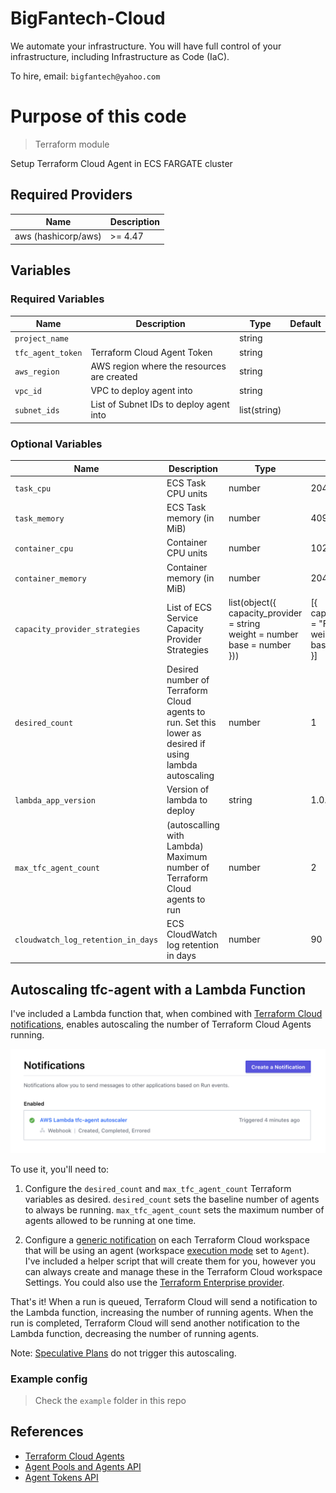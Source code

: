 # BigFantech-Cloud

We automate your infrastructure.
You will have full control of your infrastructure, including Infrastructure as Code (IaC).

To hire, email: `bigfantech@yahoo.com`

# Purpose of this code

> Terraform module

Setup Terraform Cloud Agent in ECS FARGATE cluster

## Required Providers

| Name                | Description |
| ------------------- | ----------- |
| aws (hashicorp/aws) | >= 4.47     |

## Variables

### Required Variables

| Name              | Description                                | Type         | Default |
| ----------------- | ------------------------------------------ | ------------ | ------- |
| `project_name`    | | string       |         |
| `tfc_agent_token` | Terraform Cloud Agent Token                | string       |         |
| `aws_region`      | AWS region where the resources are created | string       |         |
| `vpc_id`          | VPC to deploy agent into                   | string       |         |
| `subnet_ids`      | List of Subnet IDs to deploy agent into    | list(string) |         |

### Optional Variables

| Name                               | Description                                                                                            | Type                                                                                   | Default                                                               |
| ---------------------------------- | ------------------------------------------------------------------------------------------------------ | -------------------------------------------------------------------------------------- | --------------------------------------------------------------------- |
| `task_cpu`                         | ECS Task CPU units                                                                                     | number                                                                                 | 2048                                                                  |
| `task_memory`                      | ECS Task memory (in MiB)                                                                               | number                                                                                 | 4096                                                                  |
| `container_cpu`                    | Container CPU units                                                                                    | number                                                                                 | 1024                                                                  |
| `container_memory`                 | Container memory (in MiB)                                                                              | number                                                                                 | 2048                                                                  |
| `capacity_provider_strategies`     | List of ECS Service Capacity Provider Strategies                                                       | list(object({<br>capacity_provider = string<br>weight = number<br>base = number<br>})) | [{<br>capacity_provider = "FARGATE"<br>weight = 100<br>base = 1<br>}] |
| `desired_count`                    | Desired number of Terraform Cloud agents to run. Set this lower as desired if using lambda autoscaling | number                                                                                 | 1                                                                     |
| `lambda_app_version`               | Version of lambda to deploy                                                                            | string                                                                                 | 1.0.0                                                                 |
| `max_tfc_agent_count`              | (autoscalling with Lambda) Maximum number of Terraform Cloud agents to run                             | number                                                                                 | 2                                                                     |
| `cloudwatch_log_retention_in_days` | ECS CloudWatch log retention in days                                                                   | number                                                                                 | 90                                                                    |

## Autoscaling tfc-agent with a Lambda Function

I've included a Lambda function that, when combined with [Terraform Cloud notifications](https://www.terraform.io/docs/cloud/workspaces/notifications.html), enables autoscaling the number of Terraform Cloud Agents running.

![notification_config](./files/notification_config.png)

To use it, you'll need to:

1. Configure the `desired_count` and `max_tfc_agent_count` Terraform variables as desired. `desired_count` sets the baseline number of agents to always be running. `max_tfc_agent_count` sets the maximum number of agents allowed to be running at one time.

2. Configure a [generic notification](https://www.terraform.io/docs/cloud/workspaces/notifications.html#creating-a-notification-configuration) on each Terraform Cloud workspace that will be using an agent (workspace [execution mode](https://www.terraform.io/docs/cloud/workspaces/settings.html#execution-mode) set to `Agent`). I've included a helper script that will create them for you, however you can always create and manage these in the Terraform Cloud workspace Settings. You could also use the [Terraform Enterprise provider](https://registry.terraform.io/providers/hashicorp/tfe/latest/docs).

That's it! When a run is queued, Terraform Cloud will send a notification to the Lambda function, increasing the number of running agents. When the run is completed, Terraform Cloud will send another notification to the Lambda function, decreasing the number of running agents.

Note: [Speculative Plans](https://www.terraform.io/docs/cloud/run/index.html#speculative-plans) do not trigger this autoscaling.

### Example config

> Check the `example` folder in this repo

## References

- [Terraform Cloud Agents](https://www.terraform.io/docs/cloud/workspaces/agent.html)
- [Agent Pools and Agents API](https://www.terraform.io/docs/cloud/api/agents.html)
- [Agent Tokens API](https://www.terraform.io/docs/cloud/api/agent-tokens.html)
